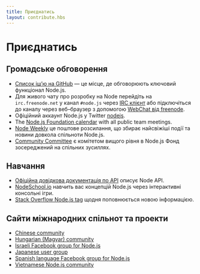 ```yaml
---
title: Приєднатись
layout: contribute.hbs
---
```


# Приєднатись

## Громадське обговорення

- [Список іш’ю на GitHub](https://github.com/nodejs/node/issues) — це місце, де обговорюють ключовий функціонал Node.js.
- Для живого чату про розробку на Node перейдіть на `irc.freenode.net` у канал `#node.js` через [IRC клієнт](https://en.wikipedia.org/wiki/Comparison_of_Internet_Relay_Chat_clients) або підключіться до каналу через веб–браузер з допомогою [WebChat від freenode](https://webchat.freenode.net/#node.js).
- Офіційний аккаунт Node.js у Twitter [nodejs](https://twitter.com/nodejs).
- The [Node.js Foundation calendar](https://nodejs.org/calendar) with all public team meetings.
- [Node Weekly](https://nodeweekly.com/) це поштове розсилання, що збирає найсвіжіші події та новини довкола спільноти Node.js.
- [Community Committee](https://github.com/nodejs/community-committee) є комітетом вищого рівня в Node.js Фонд зосереджений на спільних зусиллях.

## Навчання

- [Офіційна довідкова документація по API](https://nodejs.org/api/) описує Node API.
- [NodeSchool.io](https://nodeschool.io/) навчить вас концепцій Node.js через інтерактивні консольні ігри.
- [Stack Overflow Node.js tag](https://stackoverflow.com/questions/tagged/node.js) щодня поповнюється новою інформацією.

## Сайти міжнародних спільнот та проекти

- [Chinese community](https://cnodejs.org/)
- [Hungarian (Magyar) community](https://nodehun.blogspot.com/)
- [Israeli Facebook group for Node.js](https://www.facebook.com/groups/node.il/)
- [Japanese user group](https://nodejs.jp/)
- [Spanish language Facebook group for Node.js](https://www.facebook.com/groups/node.es/)
- [Vietnamese Node.js community](https://www.facebook.com/nodejs.vn/)

